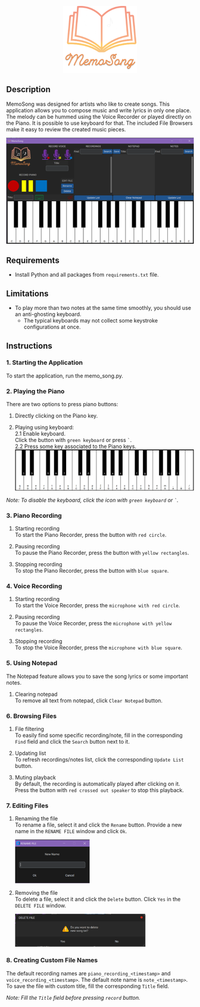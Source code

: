 <p align="center">
    <img src="data/images/logo.png" width="200"/>
</p>

## Description

MemoSong was designed for artists who like to create songs.
This application allows you to compose music and write lyrics in only one place.
The melody can be hummed using the Voice Recorder or played directly on the Piano.
It is possible to use keyboard for that. 
The included File Browsers make it easy to review the created music pieces.

![](app_description/app.png)

## Requirements
- Install Python and all packages from `requirements.txt` file.

## Limitations
- To play more than two notes at the same time smoothly, you should use an anti-ghosting keyboard.
  - The typical keyboards may not collect some keystroke configurations at once.

## Instructions

### 1. Starting the Application

To start the application, run the memo_song.py.

### 2. Playing the Piano

There are two options to press piano buttons:

1. Directly clicking on the Piano key.

2. Playing using keyboard:<br>
   2.1 Enable keyboard.<br>
   Click the button with `green keyboard` or press ``` ` ```.<br>
   2.2 Press some key associated to the Piano keys.
   ![img.png](app_description/enabled_keyboard.png)

*Note: To disable the keyboard, click the icon with `green keyboard` or ``` ` ```.*

### 3. Piano Recording

1. Starting recording<br>
To start the Piano Recorder, press the button with `red circle`.

2. Pausing recording<br>
To pause the Piano Recorder, press the button with `yellow rectangles`.

3. Stopping recording<br>
To stop the Piano Recorder, press the button with `blue square`.

### 4. Voice Recording

1. Starting recording<br>
To start the Voice Recorder, press the `microphone with red circle`.

2. Pausing recording<br>
To pause the Voice Recorder, press the `microphone with yellow rectangles`.

3. Stopping recording<br>
To stop the Voice Recorder, press the `microphone with blue square`.

### 5. Using Notepad

The Notepad feature allows you to save the song lyrics or some important notes.

1. Clearing notepad<br>
To remove all text from notepad, click `Clear Notepad` button.

### 6. Browsing Files

1. File filtering<br>
To easily find some specific recording/note, fill in the corresponding `Find` field 
and click the `Search` button next to it.

2. Updating list<br>
To refresh recordings/notes list, click the corresponding `Update List` button.

3. Muting playback<br>
By default, the recording is automatically played after clicking on it.
Press the button with `red crossed out speaker` to stop this playback.

### 7. Editing Files

1. Renaming the file<br>
To rename a file, select it and click the `Rename` button.
Provide a new name in the `RENAME FILE` window and click `Ok`.

    <img src="app_description/file_rename_window.png" width="200"/>

2. Removing the file<br>
To delete a file, select it and click the `Delete` button. Click `Yes` in the `DELETE FILE` window.

    <img src="app_description/file_delete_window.png" width="350"/>

### 8. Creating Custom File Names

The default recording names are `piano_recording_<timestamp>` and `voice_recording_<timestamp>`.
The default note name is `note_<timestamp>`.
To save the file with custom title, fill the corresponding `Title` field.

*Note: Fill the `Title` field before pressing `record` button.*
